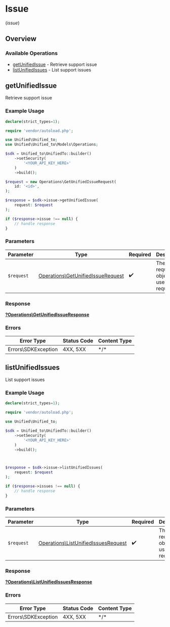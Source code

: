 # Issue
(*issue*)

## Overview

### Available Operations

* [getUnifiedIssue](#getunifiedissue) - Retrieve support issue
* [listUnifiedIssues](#listunifiedissues) - List support issues

## getUnifiedIssue

Retrieve support issue

### Example Usage

<!-- UsageSnippet language="php" operationID="getUnifiedIssue" method="get" path="/unified/issue/{id}" -->
```php
declare(strict_types=1);

require 'vendor/autoload.php';

use Unified\Unified_to;
use Unified\Unified_to\Models\Operations;

$sdk = Unified_to\UnifiedTo::builder()
    ->setSecurity(
        '<YOUR_API_KEY_HERE>'
    )
    ->build();

$request = new Operations\GetUnifiedIssueRequest(
    id: '<id>',
);

$response = $sdk->issue->getUnifiedIssue(
    request: $request
);

if ($response->issue !== null) {
    // handle response
}
```

### Parameters

| Parameter                                                                              | Type                                                                                   | Required                                                                               | Description                                                                            |
| -------------------------------------------------------------------------------------- | -------------------------------------------------------------------------------------- | -------------------------------------------------------------------------------------- | -------------------------------------------------------------------------------------- |
| `$request`                                                                             | [Operations\GetUnifiedIssueRequest](../../Models/Operations/GetUnifiedIssueRequest.md) | :heavy_check_mark:                                                                     | The request object to use for the request.                                             |

### Response

**[?Operations\GetUnifiedIssueResponse](../../Models/Operations/GetUnifiedIssueResponse.md)**

### Errors

| Error Type          | Status Code         | Content Type        |
| ------------------- | ------------------- | ------------------- |
| Errors\SDKException | 4XX, 5XX            | \*/\*               |

## listUnifiedIssues

List support issues

### Example Usage

<!-- UsageSnippet language="php" operationID="listUnifiedIssues" method="get" path="/unified/issue" -->
```php
declare(strict_types=1);

require 'vendor/autoload.php';

use Unified\Unified_to;

$sdk = Unified_to\UnifiedTo::builder()
    ->setSecurity(
        '<YOUR_API_KEY_HERE>'
    )
    ->build();



$response = $sdk->issue->listUnifiedIssues(
    request: $request
);

if ($response->issues !== null) {
    // handle response
}
```

### Parameters

| Parameter                                                                                  | Type                                                                                       | Required                                                                                   | Description                                                                                |
| ------------------------------------------------------------------------------------------ | ------------------------------------------------------------------------------------------ | ------------------------------------------------------------------------------------------ | ------------------------------------------------------------------------------------------ |
| `$request`                                                                                 | [Operations\ListUnifiedIssuesRequest](../../Models/Operations/ListUnifiedIssuesRequest.md) | :heavy_check_mark:                                                                         | The request object to use for the request.                                                 |

### Response

**[?Operations\ListUnifiedIssuesResponse](../../Models/Operations/ListUnifiedIssuesResponse.md)**

### Errors

| Error Type          | Status Code         | Content Type        |
| ------------------- | ------------------- | ------------------- |
| Errors\SDKException | 4XX, 5XX            | \*/\*               |